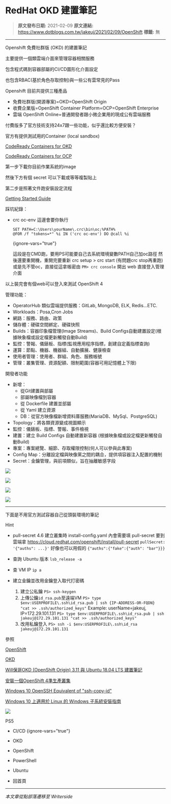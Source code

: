 # RedHat OKD 建置筆記

> **原文發布日期:** 2021-02-09
> **原文連結:** https://www.dotblogs.com.tw/jakeuj/2021/02/09/OpenShift
> **標籤:** 無

---

Openshift 免費社群版 (OKD) 的建置筆記

主要提供一個類雲端介面來管理容器相關服務

包含程式碼到容器部屬的CI/CD圖形化介面設定

也包含RBAC(基於角色存取控制)與一些公有雲常見的Pass

Openshift 目前共提供三種產品

* 免費社群版(開源專案)=OKD=OpenShift Origin
* 收費企業版=OpenShift Container Platform=OCP=OpenShift Enterprise
* 雲端 OpenShift Online=普通開發者跟小微企業用的現成公有雲端服務

付費版多了官方技術支持24x7跟一些功能，似乎還比較方便安裝？

官方有提供測試用的Container (local sandbox)

[CodeReady Containers for OKD](https://www.okd.io/crc.html)

[CodeReady Containers for OCP](https://cloud.redhat.com/openshift/create)

第一步下載你目前作業系統的image

然後下方有個 secret 可以下載或等等複製貼上

第二步是照著文件跑安裝設定流程

[Getting Started Guide](https://access.redhat.com/documentation/en-us/red_hat_codeready_containers/)

踩坑紀錄：

* crc oc-env
  這邊會要你執行
  ```batch
  SET PATH=C:\Users\yourName\.crc\bin\oc;%PATH%
  @FOR /f "tokens=*" %i IN ('crc oc-env') DO @call %i
  ```
  {ignore-vars="true"}

  這段是在CMD跑，要用PS可能要自己去系統環境變數PATH自己加oc路徑
  然後還要重開機，重開完要重新 crc setup > crc start (有問題crc stop再重跑)
  或是先不管oc，直接從這拿帳密由 `PM> crc console` 開出 web 直接登入管理介面

以上裝完會有個web可以登入來測試 OpenShift 4

管理功能：

* OperatorHub 類似雲端提供服務：GitLab, MongoDB, ELK, Redis...ETC.
* Workloads：Posa,Cron Jobs
* 網路：服務、路由、政策
* 儲存體：硬碟空間綁定、硬碟快照
* Builds：容器印象檔管理(Image Streams)、Build Configs自動建置設定(根據映象檔或設定檔更新觸發自動Build)
* 監控：警報、儀錶板、指標(監視應用程序指標，創建自定義指標查詢)
* 運算：節點、機器、機器組、自動擴展、健康檢查
* 使用者管理：使用者、群組、角色、服務帳號
* 管理：叢集管理、資源配額、限制範圍(容器可用記憶體上下限)

開發者功能

* 新增：
  + 從Git建置與部屬
  + 部屬映像檔到容器
  + 從 Dockerfile 建置並部屬
  + 從 Yaml 建立資源
  + DB：從官方映像檔新增資料庫服務(MariaDB、MySql、PostgreSQL)
* Topology：將各類資源變成視圖顯示
* 監控：儀錶板、指標、警報、事件檢視
* 建置：建立 Build Configs 自動建置新容器 (根據映象檔或設定檔更新觸發自動Build)
* 專案：專案總覽、細節、存取權限控制(何人可以參與此專案)
* Config Map：分離設定檔與映像黨之間的耦合，提供項容器注入配置的機制
* Secret：金鑰管理，與前項類似，旨在抽離敏感字段

![](https://dotblogsfile.blob.core.windows.net/user/jakeuj/670c8bc8-e078-4975-ab60-008be1a6ed03/1612863601.png)

![](https://dotblogsfile.blob.core.windows.net/user/jakeuj/670c8bc8-e078-4975-ab60-008be1a6ed03/1612863784.png)

![](https://dotblogsfile.blob.core.windows.net/user/jakeuj/670c8bc8-e078-4975-ab60-008be1a6ed03/1612863622.png)

![](https://dotblogsfile.blob.core.windows.net/user/jakeuj/670c8bc8-e078-4975-ab60-008be1a6ed03/1613523675.png)

---

下面是不用官方測試容器自己從頭裝環境的筆記

Hint

* pull-secret
  4.6 建立叢集時 install-config.yaml 內會需要填 pull-secret
  要到雲端拿 https://cloud.redhat.com/openshift/install/pull-secret
  `pullSecret: '{"auths": ...}'`
  好像也可以用假的
  `{"auths":{"fake":{"auth": "bar"}}}`​

* 查詢 Ubuntu 版本
  `lsb_release -a`
* 查 VM IP
  `ip a`
* 建立金鑰並改用金鑰登入取代打密碼
  1. ​建立公私鑰
     `PS> ssh-keygen`
  2. 上傳公鑰`id_rsa.pub`至遠端VM
     `PS> type $env:USERPROFILE\.ssh\id_rsa.pub | ssh {IP-ADDRESS-OR-FQDN} "cat >> .ssh/authorized_keys"`
     Example: userName=jakeuj, IP=172.29.101.131
     `PS> type $env:USERPROFILE\.ssh\id_rsa.pub | ssh jakeuj@172.29.101.131 "cat >> .ssh/authorized_keys"`
  3. 改用私鑰登入
     `PS> ssh -i $env:USERPROFILE\.ssh\id_rsa jakeuj@172.29.101.131`

參照

[OpenShift](https://www.openshift.com/)

[OKD](https://www.okd.io/)

[Will保哥OKD (OpenShift Origin) 3.11 與 Ubuntu 18.04 LTS 建置筆記](https://blog.miniasp.com/post/2020/10/11/Install-OpenShift-Origin-OKD-311-on-Ubuntu-Linux)

[安裝一個OpenShift 4準生產叢集](https://www.jianshu.com/p/be2ca468f981)

[Windows 10 OpenSSH Equivalent of "ssh-copy-id"](https://www.chrisjhart.com/Windows-10-ssh-copy-id/)

[Windows 10 上適用於 Linux 的 Windows 子系統安裝指南](https://docs.microsoft.com/zh-tw/windows/wsl/install-win10)

![](https://card.psnprofiles.com/1/jakeuj.png)

PS5

* CI/CD
{ignore-vars="true"}
* OKD
* OpenShift
* PowerShell
* Ubuntu

* 回首頁

---

*本文章從點部落遷移至 Writerside*
